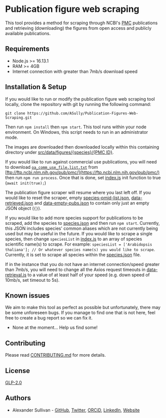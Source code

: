 # Publication figure web scraping

This tool provides a method for scraping through NCBI's [PMC](https://www.ncbi.nlm.nih.gov/labs/pmc/) publications and retrieving (downloading) the figures from open access and publicly available publications.

## Requirements

-   Node.js >= 16.13.1
-   RAM >= 4GB
-   Internet connection with greater than 7mb/s download speed

## Installation & Setup

If you would like to run or modify the publication figure web scraping tool locally, clone the repository with git by running the following command:

```git
git clone https://github.com/ASully/Publication-Figures-Web-Scraping.git
```

Then run `npm install` then `npm start`. This tool runs within your node environment. On Windows, this script needs to run in an administrator mode.

The images are downloaded then downloaded locally within this containing directory under [src/data/figures/{species}/{PMC ID}](./src/data/figures).

If you would like to run against commercial use publications, you will need to download [`oa_comm_use_file.list.txt`](https://ftp.ncbi.nlm.nih.gov/pub/pmc/oa_comm_use_file.list.txt) from [ftp://ftp.ncbi.nlm.nih.gov/pub/pmc/](https://ftp.ncbi.nlm.nih.gov/pub/pmc/) then run `npm run process`. Once that is done, set [index.js](./src/index.js) init function to true (`await init(true);`)

The publication figure scraper will resume where you last left off. If you would like to reset the scraper, empty [species-pmid-list.json](./src/data/species-pmid-list.json), [data-retrieved.json](./src/data/data-retrieved.json) and [data-empty-pubs.json](./src/data/data-empty-pubs.json) to contain only just an empty JSON object (`{}`).

If you would like to add more species support for publications to be scraped, add the species to [species.json](./src/data/species.json) and then run `npm start`. Currently, this JSON includes species' common aliases which are not currently being used but may be useful in the future. If you would like to scrape a single species, then change `speciesList` in [index.js](./src/index.js) to an array of species scientific name(s) to scrape. For example: `speciesList = ['Arabidopsis thaliana']; // Or whatever species name(s) you would like to scrape`. Currently, it is set to scrape all species within the [species.json](./src/data/species.json) file.

If in the instance that you do not have an internet connection/speed greater than 7mb/s, you will need to change all the Axios request timeouts in [data-retrieval.js](./src/scripts/data-retrieval.js) to a value of at least half of your speed (e.g. down speed of 10mb/s, set timeout to 5s).

## Known issues

We aim to make this tool as perfect as possible but unfortunately, there may be some unforeseen bugs. If you manage to find one that is not here, feel free to create a bug report so we can fix it.

-   None at the moment... Help us find some!

## Contributing

Please read [CONTRIBUTING.md](CONTRIBUTING.md) for more details.

## License

[GLP-2.0](LICENSE.md)

## Authors

-   Alexander Sullivan - [GitHub](https://github.com/ASully), [Twitter](https://twitter.com/alexjsully), [ORCiD](https://orcid.org/0000-0002-4463-4473), [LinkedIn](https://www.linkedin.com/in/alexanderjsullivan/), [Website](https://alexjsully.me/)
